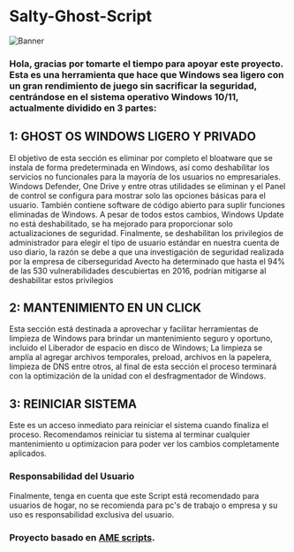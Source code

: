 # Salty-Ghost-Script


![Banner](https://user-images.githubusercontent.com/108878822/178778439-d0e2336d-3eda-40f9-b94f-3995e3283ca5.jpg)

### Hola, gracias por tomarte el tiempo para apoyar este proyecto. Esta es una herramienta que hace que Windows sea ligero con un gran rendimiento de juego sin sacrificar la seguridad, centrándose en el sistema operativo Windows 10/11, actualmente dividido en 3 partes:

## 1: GHOST OS WINDOWS LIGERO Y PRIVADO

El objetivo de esta sección es eliminar por completo el bloatware que se instala de forma predeterminada en Windows, así como deshabilitar los servicios no funcionales para la mayoría de los usuarios no empresariales. 
Windows Defender, One Drive y entre otras utilidades se eliminan y el Panel de control se configura para mostrar solo las opciones básicas para el usuario. También contiene software de código abierto para suplir funciones eliminadas de Windows. A pesar de todos estos cambios, Windows Update no está deshabilitado, se ha mejorado para proporcionar solo  actualizaciones de seguridad. Finalmente, se deshabilitan los privilegios de administrador para elegir el tipo de usuario estándar en nuestra cuenta de uso diario, la razón se debe a que una investigación de seguridad realizada por la empresa de ciberseguridad Avecto ha determinado que hasta el 94% de las 530 vulnerabilidades descubiertas en 2016, podrían mitigarse al deshabilitar estos privilegios

## 2: MANTENIMIENTO EN UN CLICK

Esta sección está destinada a aprovechar y facilitar herramientas de limpieza de Windows para brindar un mantenimiento seguro y oportuno, incluido el Liberador de espacio en disco de Windows; La limpieza se amplía al agregar archivos temporales, preload, archivos en la papelera, limpieza de DNS entre otros, al final de esta sección el proceso terminará con la optimización de la unidad con el desfragmentador de Windows.

## 3: REINICIAR SISTEMA

Este es un acceso inmediato para reiniciar el sistema cuando finaliza el proceso. Recomendamos reiniciar tu sistema al terminar cualquier mantenimiento u optimizacion para poder ver los cambios completamente aplicados. 

### Responsabilidad del Usuario
Finalmente, tenga en cuenta que este Script está recomendado para usuarios de hogar, no se recomienda para pc's de trabajo o empresa y su uso es responsabilidad exclusiva del usuario.

### Proyecto basado en [AME scripts](https://git.ameliorated.info/lucid/scripts). 
